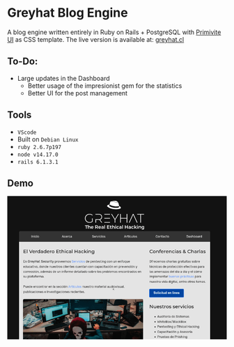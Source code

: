 # Greyhat Blog Engine

A blog engine written entirely in Ruby on Rails + PostgreSQL with [Primivite UI](https://taniarascia.github.io/primitive/) as CSS template. The live version is available at: [greyhat.cl](www.greyhat.cl)


## To-Do:

- Large updates in the Dashboard
  - Better usage of the impresionist gem for the statistics
  - Better UI for the post management

## Tools

- `VScode`
- Built on `Debian Linux`
- `ruby 2.6.7p197`
- `node v14.17.0`
- `rails 6.1.3.1`

## Demo

![Greyhat Demo](greyhat.gif)
